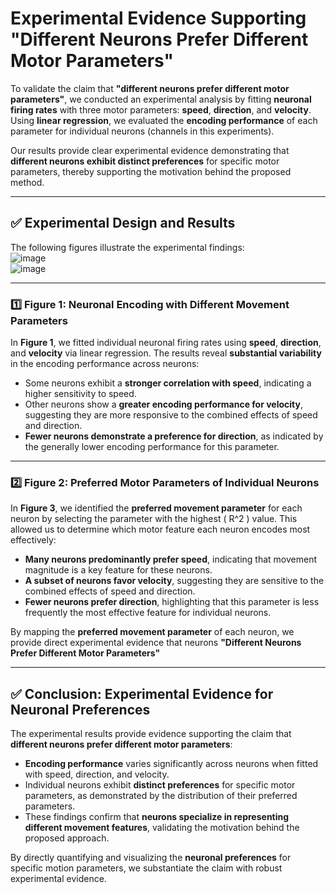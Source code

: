 # **Experimental Evidence Supporting "Different Neurons Prefer Different Motor Parameters"**

To validate the claim that **"different neurons prefer different motor parameters"**, we conducted an experimental analysis by fitting **neuronal firing rates** with three motor parameters: **speed**, **direction**, and **velocity**. Using **linear regression**, we evaluated the **encoding performance** of each parameter for individual neurons (channels in this experiments). 

Our results provide clear experimental evidence demonstrating that **different neurons exhibit distinct preferences** for specific motor parameters, thereby supporting the motivation behind the proposed method.

---

## ✅ **Experimental Design and Results**

The following figures illustrate the experimental findings:  
![image](https://github.com/user-attachments/assets/37161db4-d012-4ae9-a04b-45c87820459b)  
![image](https://github.com/user-attachments/assets/eceff15b-ecb7-4121-bdeb-243e4c943ab7)



---

### **1️⃣ Figure 1: Neuronal Encoding with Different Movement Parameters**

In **Figure 1**, we fitted individual neuronal firing rates using **speed**, **direction**, and **velocity** via linear regression. The results reveal **substantial variability** in the encoding performance across neurons:
- Some neurons exhibit a **stronger correlation with speed**, indicating a higher sensitivity to speed.
- Other neurons show a **greater encoding performance for velocity**, suggesting they are more responsive to the combined effects of speed and direction.
- **Fewer neurons demonstrate a preference for direction**, as indicated by the generally lower encoding performance for this parameter.

---

### **2️⃣ Figure 2: Preferred Motor Parameters of Individual Neurons**

In **Figure 3**, we identified the **preferred movement parameter** for each neuron by selecting the parameter with the highest \( R^2 \) value. This allowed us to determine which motor feature each neuron encodes most effectively:
- **Many neurons predominantly prefer speed**, indicating that movement magnitude is a key feature for these neurons.
- **A subset of neurons favor velocity**, suggesting they are sensitive to the combined effects of speed and direction.
- **Fewer neurons prefer direction**, highlighting that this parameter is less frequently the most effective feature for individual neurons.

By mapping the **preferred movement parameter** of each neuron, we provide direct experimental evidence that neurons **"Different Neurons Prefer Different Motor Parameters"**

---

## ✅ **Conclusion: Experimental Evidence for Neuronal Preferences**

The experimental results provide evidence supporting the claim that **different neurons prefer different motor parameters**:
- **Encoding performance** varies significantly across neurons when fitted with speed, direction, and velocity.
- Individual neurons exhibit **distinct preferences** for specific motor parameters, as demonstrated by the distribution of their preferred parameters.
- These findings confirm that **neurons specialize in representing different movement features**, validating the motivation behind the proposed approach.

By directly quantifying and visualizing the **neuronal preferences** for specific motion parameters, we substantiate the claim with robust experimental evidence.

